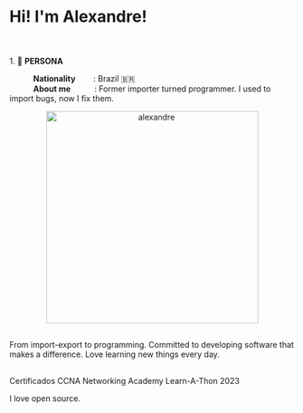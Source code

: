 <h1> Hi! I'm Alexandre! </h1>

<br><br>1.  🧑 **PERSONA**<br>

&emsp;&emsp;&emsp;**Nationality**&emsp;&emsp;&nbsp;: Brazil 🇧🇷<br>
&emsp;&emsp;&emsp;**About me**&emsp;&emsp;&emsp;: Former importer turned programmer. I used to import bugs, now I fix them. <br>


<p align="center"> <img src="https://github-readme-stats.vercel.app/api/top-langs?username=alexandre-jr-94&show_icons=true&theme=dark&locale=en&langs_count=10&layout=compact" width="375" alt="alexandre" /></p>

  
##
  <p> From import-export to programming. Committed to developing software that makes a difference. Love learning new things every day.</p>
  
##

Certificados
CCNA
Networking Academy Learn-A-Thon 2023


I love open source.<br>
